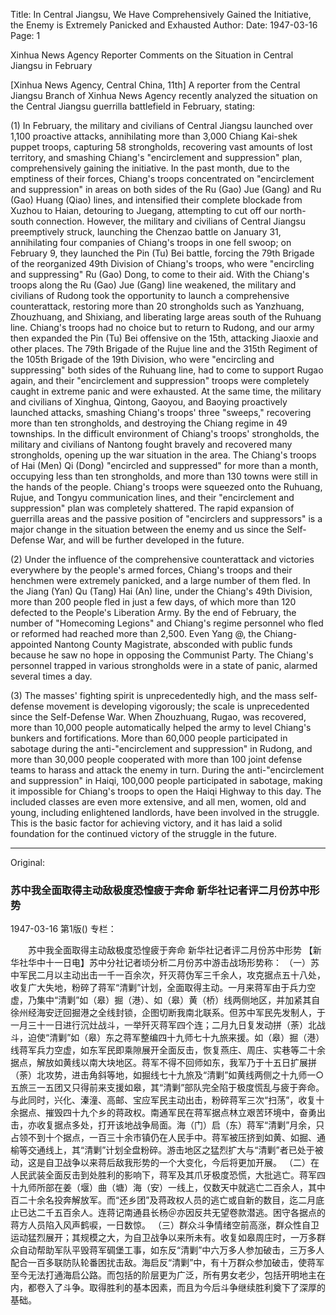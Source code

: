 Title: In Central Jiangsu, We Have Comprehensively Gained the Initiative, the Enemy is Extremely Panicked and Exhausted
Author:
Date: 1947-03-16
Page: 1

Xinhua News Agency Reporter Comments on the Situation in Central Jiangsu in February

[Xinhua News Agency, Central China, 11th] A reporter from the Central Jiangsu Branch of Xinhua News Agency recently analyzed the situation on the Central Jiangsu guerrilla battlefield in February, stating:

(1) In February, the military and civilians of Central Jiangsu launched over 1,100 proactive attacks, annihilating more than 3,000 Chiang Kai-shek puppet troops, capturing 58 strongholds, recovering vast amounts of lost territory, and smashing Chiang's "encirclement and suppression" plan, comprehensively gaining the initiative. In the past month, due to the emptiness of their forces, Chiang's troops concentrated on "encirclement and suppression" in areas on both sides of the Ru (Gao) Jue (Gang) and Ru (Gao) Huang (Qiao) lines, and intensified their complete blockade from Xuzhou to Haian, detouring to Juegang, attempting to cut off our north-south connection. However, the military and civilians of Central Jiangsu preemptively struck, launching the Chenzao battle on January 31, annihilating four companies of Chiang's troops in one fell swoop; on February 9, they launched the Pin (Tu) Bei battle, forcing the 79th Brigade of the reorganized 49th Division of Chiang's troops, who were "encircling and suppressing" Ru (Gao) Dong, to come to their aid. With the Chiang's troops along the Ru (Gao) Jue (Gang) line weakened, the military and civilians of Rudong took the opportunity to launch a comprehensive counterattack, restoring more than 20 strongholds such as Yanzhuang, Zhouzhuang, and Shixiang, and liberating large areas south of the Ruhuang line. Chiang's troops had no choice but to return to Rudong, and our army then expanded the Pin (Tu) Bei offensive on the 15th, attacking Jiaoxie and other places. The 79th Brigade of the Rujue line and the 315th Regiment of the 105th Brigade of the 19th Division, who were "encircling and suppressing" both sides of the Ruhuang line, had to come to support Rugao again, and their "encirclement and suppression" troops were completely caught in extreme panic and were exhausted. At the same time, the military and civilians of Xinghua, Qintong, Gaoyou, and Baoying proactively launched attacks, smashing Chiang's troops' three "sweeps," recovering more than ten strongholds, and destroying the Chiang regime in 49 townships. In the difficult environment of Chiang's troops' strongholds, the military and civilians of Nantong fought bravely and recovered many strongholds, opening up the war situation in the area. The Chiang's troops of Hai (Men) Qi (Dong) "encircled and suppressed" for more than a month, occupying less than ten strongholds, and more than 130 towns were still in the hands of the people. Chiang's troops were squeezed onto the Ruhuang, Rujue, and Tongyu communication lines, and their "encirclement and suppression" plan was completely shattered. The rapid expansion of guerrilla areas and the passive position of "encirclers and suppressors" is a major change in the situation between the enemy and us since the Self-Defense War, and will be further developed in the future.

(2) Under the influence of the comprehensive counterattack and victories everywhere by the people's armed forces, Chiang's troops and their henchmen were extremely panicked, and a large number of them fled. In the Jiang (Yan) Qu (Tang) Hai (An) line, under the Chiang's 49th Division, more than 200 people fled in just a few days, of which more than 120 defected to the People's Liberation Army. By the end of February, the number of "Homecoming Legions" and Chiang's regime personnel who fled or reformed had reached more than 2,500. Even Yang @, the Chiang-appointed Nantong County Magistrate, absconded with public funds because he saw no hope in opposing the Communist Party. The Chiang's personnel trapped in various strongholds were in a state of panic, alarmed several times a day.

(3) The masses' fighting spirit is unprecedentedly high, and the mass self-defense movement is developing vigorously; the scale is unprecedented since the Self-Defense War. When Zhouzhuang, Rugao, was recovered, more than 10,000 people automatically helped the army to level Chiang's bunkers and fortifications. More than 60,000 people participated in sabotage during the anti-"encirclement and suppression" in Rudong, and more than 30,000 people cooperated with more than 100 joint defense teams to harass and attack the enemy in turn. During the anti-"encirclement and suppression" in Haiqi, 100,000 people participated in sabotage, making it impossible for Chiang's troops to open the Haiqi Highway to this day. The included classes are even more extensive, and all men, women, old and young, including enlightened landlords, have been involved in the struggle. This is the basic factor for achieving victory, and it has laid a solid foundation for the continued victory of the struggle in the future.



<hr /> 

Original: 


### 苏中我全面取得主动敌极度恐惶疲于奔命  新华社记者评二月份苏中形势

1947-03-16
第1版()
专栏：

　　苏中我全面取得主动敌极度恐惶疲于奔命
    新华社记者评二月份苏中形势
    【新华社华中十一日电】苏中分社记者顷分析二月份苏中游击战场形势称：
    （一）苏中军民二月以主动出击一千一百余次，歼灭蒋伪军三千余人，攻克据点五十八处，收复广大失地，粉碎了蒋军“清剿”计划，全面取得主动。一月来蒋军由于兵力空虚，乃集中“清剿”如（皋）掘（港）、如（皋）黄（桥）线两侧地区，并加紧其自徐州经海安迂回掘港之全线封锁，企图切断我南北联系。但苏中军民先发制人，于一月三十一日进行沉灶战斗，一举歼灭蒋军四个连；二月九日复发动拼（荼）北战斗，迫使“清剿”如（皋）东之蒋军整编四十九师七十九旅来援。如（皋）掘（港）线蒋军兵力空虚，如东军民即乘隙展开全面反击，恢复燕庄、周庄、实巷等二十余据点，解放如黄线以南大块地区。蒋军不得不回师如东，我军乃于十五日扩展拼（荼）北攻势，进击角斜等地，如掘线七十九旅及“清剿”如黄线两侧之十九师一○五旅三一五团又只得前来支援如皋，其“清剿”部队完全陷于极度慌乱与疲于奔命。与此同时，兴化、溱潼、高邮、宝应军民主动出击，粉碎蒋军三次“扫荡”，收复十余据点、摧毁四十九个乡的蒋政权。南通军民在蒋军据点林立艰苦环境中，奋勇出击，亦收复据点多处，打开该地战争局面。海（门）启（东）蒋军“清剿”月余，只占领不到十个据点，一百三十余市镇仍在人民手中。蒋军被压挤到如黄、如掘、通榆等交通线上，其“清剿”计划全盘粉碎。游击地区之猛烈扩大与“清剿”者已处于被动，这是自卫战争以来蒋后敌我形势的一个大变化，今后将更加开展。
    （二）在人民武装全面反击到处胜利的影响下，蒋军及其爪牙极度恐慌，大批逃亡。蒋军四十九师所部在姜（堰）曲（塘）海（安）一线上，仅数天中就逃亡二百余人，其中百二十余名投奔解放军。而“还乡团”及蒋政权人员的逃亡或自新的数目，迄二月底止已达二千五百余人。连蒋记南通县长杨＠亦因反共无望卷款潜逃。困守各据点的蒋方人员陷入风声鹤唳，一日数惊。
    （三）群众斗争情绪空前高涨，群众性自卫运动猛烈展开；其规模之大，为自卫战争以来所未有。收复如皋周庄时，一万多群众自动帮助军队平毁蒋军碉堡工事，如东反“清剿”中六万多人参加破击，三万多人配合一百多联防队轮番困扰击敌。海启反“清剿”中，有十万群众参加破击，使蒋军至今无法打通海启公路。而包括的阶层更为广泛，所有男女老少，包括开明地主在内，都卷入了斗争。取得胜利的基本因素，而且为今后斗争继续胜利奠下了深厚的基础。
